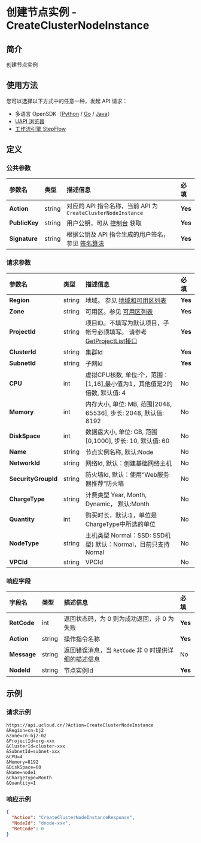 # 创建节点实例 - CreateClusterNodeInstance

## 简介

创建节点实例





## 使用方法

您可以选择以下方式中的任意一种，发起 API 请求：
- 多语言 OpenSDK（[Python](https://github.com/ucloud/ucloud-sdk-python3) / [Go](https://github.com/ucloud/ucloud-sdk-go) / [Java](https://github.com/ucloud/ucloud-sdk-java)）
- [UAPI 浏览器](https://console.ucloud.cn/uapi/detail?id=CreateClusterNodeInstance)
- [工作流引擎 StepFlow](https://console.ucloud.cn/stepflow/manage/)

## 定义

### 公共参数

| 参数名 | 类型 | 描述信息 | 必填 |
|:---|:---|:---|:---|
| **Action**     | string  | 对应的 API 指令名称，当前 API 为 `CreateClusterNodeInstance`                        | **Yes** |
| **PublicKey**  | string  | 用户公钥，可从 [控制台](https://console.ucloud.cn/uapi/apikey) 获取                                             | **Yes** |
| **Signature**  | string  | 根据公钥及 API 指令生成的用户签名，参见 [签名算法](api/summary/signature.md)  | **Yes** |

### 请求参数

| 参数名 | 类型 | 描述信息 | 必填 |
|:---|:---|:---|:---|
| **Region** | string | 地域。 参见 [地域和可用区列表](api/summary/regionlist) |**Yes**|
| **Zone** | string | 可用区。参见 [可用区列表](api/summary/regionlist) |**Yes**|
| **ProjectId** | string | 项目ID。不填写为默认项目，子帐号必须填写。 请参考[GetProjectList接口](api/summary/get_project_list) |**Yes**|
| **ClusterId** | string | 集群Id |**Yes**|
| **SubnetId** | string | 子网Id |**Yes**|
| **CPU** | int | 虚拟CPU核数, 单位:个，范围：[1,16],最小值为1，其他值是2的倍数, 默认值: 4 |No|
| **Memory** | int | 内存大小, 单位: MB, 范围[2048, 65536], 步长: 2048, 默认值: 8192 |No|
| **DiskSpace** | int | 数据盘大小, 单位: GB, 范围[0,1000], 步长: 10, 默认值: 60 |No|
| **Name** | string | 节点实例名称, 默认:Node |No|
| **NetworkId** | string | 网络Id, 默认：创建基础网络主机 |No|
| **SecurityGroupId** | string | 防火墙Id, 默认：使用“Web服务器推荐”防火墙 |No|
| **ChargeType** | string | 计费类型  Year, Month, Dynamic， 默认:Month |No|
| **Quantity** | int | 购买时长，默认:1，单位是ChargeType中所选的单位 |No|
| **NodeType** | string | 主机类型  Normal：SSD: SSD机型) 默认：Normal，目前只支持Nornal |No|
| **VPCId** | string | VPCId |No|

### 响应字段

| 字段名 | 类型 | 描述信息 | 必填 |
|:---|:---|:---|:---|
| **RetCode** | int | 返回状态码，为 0 则为成功返回，非 0 为失败 |**Yes**|
| **Action** | string | 操作指令名称 |**Yes**|
| **Message** | string | 返回错误消息，当 `RetCode` 非 0 时提供详细的描述信息 |No|
| **NodeId** | string | 节点实例Id |**Yes**|




## 示例

### 请求示例
    
```
https://api.ucloud.cn/?Action=CreateClusterNodeInstance
&Region=cn-bj2
&Zone=cn-bj2-02
&ProjectId=org-xxx
&ClusterId=cluster-xxx
&SubnetId=subnet-xxx
&CPU=4
&Memory=8192
&DiskSpace=60
&Name=node1
&ChargeType=Month
&Quantity=1
```

### 响应示例
    
```json
{
  "Action": "CreateClusterNodeInstanceResponse",
  "NodeId": "dnode-xxx",
  "RetCode": 0
}
```





